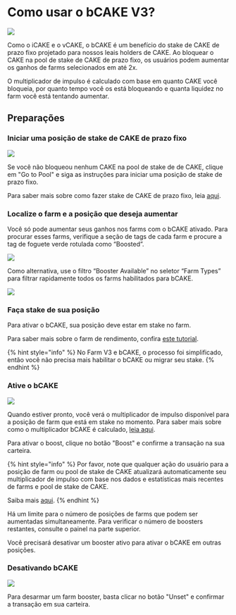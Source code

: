 # Como usar o bCAKE V3?

![](../../../.gitbook/assets/how-to-use-bCAKE.png)

Como o iCAKE e o vCAKE, o bCAKE é um benefício do stake de CAKE de prazo fixo projetado para nossos leais holders de CAKE. Ao bloquear o CAKE na pool de stake de CAKE de prazo fixo, os usuários podem aumentar os ganhos de farms selecionados em até 2x.&#x20;

O multiplicador de impulso é calculado com base em quanto CAKE você bloqueia, por quanto tempo você os está bloqueando e quanta liquidez no farm você está tentando aumentar.

## Preparações <a href="#preparations" id="preparations"></a>

### Iniciar uma posição de stake de CAKE de prazo fixo

![](<../../../.gitbook/assets/image (15) (1).png>)

Se você não bloqueou nenhum CAKE na pool de stake de de CAKE, clique em "Go to Pool" e siga as instruções para iniciar uma posição de stake de prazo fixo.&#x20;

Para saber mais sobre como fazer stake de CAKE de prazo fixo, leia [aqui](https://docs.pancakeswap.finance/v/portuguese-brazilian/products/pancakeswap-exchange).

### Localize o farm e a posição que deseja aumentar&#x20;

Você só pode aumentar seus ganhos nos farms com o bCAKE ativado. Para procurar esses farms, verifique a seção de tags de cada farm e procure a tag de foguete verde rotulada como “Boosted”.

![](../../../.gitbook/assets/image.png)

Como alternativa, use o filtro “Booster Available” no seletor “Farm Types” para filtrar rapidamente todos os farms habilitados para bCAKE.

![](<../../../.gitbook/assets/image (7).png>)

### Faça stake de sua posição&#x20;

Para ativar o bCAKE, sua posição deve estar em stake no farm.&#x20;

Para saber mais sobre o farm de rendimento, confira [este tutorial](../how-to-use-farms.md).&#x20;

{% hint style="info" %}
No Farm V3 e bCAKE, o processo foi simplificado, então você não precisa mais habilitar o bCAKE ou migrar seu stake.
{% endhint %}

### Ative o bCAKE <a href="#b3a80f22-5043-4e4b-afae-93b4abec504e" id="b3a80f22-5043-4e4b-afae-93b4abec504e"></a>

![](<../../../.gitbook/assets/image (5).png>)

Quando estiver pronto, você verá o multiplicador de impulso disponível para a posição de farm que está em stake no momento. Para saber mais sobre como o multiplicador bCAKE é calculado, [leia aqui](https://docs.pancakeswap.finance/v/portuguese-brazilian/produtos/yield-farming/bcake/perguntas-frequentes#por-que-meus-multiplicadores-mudam-mesmo-apos-a-ativacao).&#x20;

Para ativar o boost, clique no botão "Boost" e confirme a transação na sua carteira.

{% hint style="info" %}
Por favor, note que qualquer ação do usuário para a posição de farm ou pool de stake de CAKE atualizará automaticamente seu multiplicador de impulso com base nos dados e estatísticas mais recentes de farms e pool de stake de CAKE.&#x20;

Saiba mais [aqui](https://docs.pancakeswap.finance/v/portuguese-brazilian/produtos/yield-farming/bcake/perguntas-frequentes#por-que-meus-multiplicadores-mudam-mesmo-apos-a-ativacao).
{% endhint %}

Há um limite para o número de posições de farms que podem ser aumentadas simultaneamente. Para verificar o número de boosters restantes, consulte o painel na parte superior.&#x20;

Você precisará desativar um booster ativo para ativar o bCAKE em outras posições.&#x20;

### Desativando bCAKE

![](<../../../.gitbook/assets/image (6).png>)

Para desarmar um farm booster, basta clicar no botão "Unset" e confirmar a transação em sua carteira.

